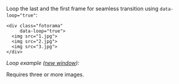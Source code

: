 Loop the last and the first frame for seamless transition using `data-loop="true"`:

	<div class="fotorama"
	     data-loop="true">
	  <img src="1.jpg">
	  <img src="2.jpg">
	  <img src="3.jpg">
	</div>

_Loop example (<a href="/examples/loop.html" target="_blank">new window</a>):_

<div class="fotorama-wrap"><div class="fotorama"
     data-width="700"
     data-ratio="3/2"
     data-loop="true">
	<a href="http://fotorama.s3.amazonaws.com/i/okonechnikov/25-lo.jpg"></a>
	<a href="http://fotorama.s3.amazonaws.com/i/okonechnikov/9-lo.jpg"></a>
	<a href="http://fotorama.s3.amazonaws.com/i/okonechnikov/26-lo.jpg"></a>
</div></div>

Requires three or&nbsp;more images.